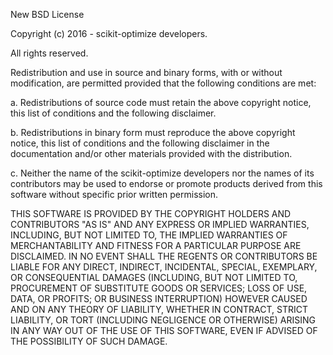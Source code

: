 New BSD License

Copyright (c) 2016 - scikit-optimize developers.

All rights reserved.

Redistribution and use in source and binary forms, with or without
modification, are permitted provided that the following conditions are met:

  a. Redistributions of source code must retain the above copyright notice,
     this list of conditions and the following disclaimer.
     
  b. Redistributions in binary form must reproduce the above copyright
     notice, this list of conditions and the following disclaimer in the
     documentation and/or other materials provided with the distribution.
     
  c. Neither the name of the scikit-optimize developers nor the names of
     its contributors may be used to endorse or promote products
     derived from this software without specific prior written
     permission. 

THIS SOFTWARE IS PROVIDED BY THE COPYRIGHT HOLDERS AND CONTRIBUTORS "AS IS"
AND ANY EXPRESS OR IMPLIED WARRANTIES, INCLUDING, BUT NOT LIMITED TO, THE
IMPLIED WARRANTIES OF MERCHANTABILITY AND FITNESS FOR A PARTICULAR PURPOSE
ARE DISCLAIMED. IN NO EVENT SHALL THE REGENTS OR CONTRIBUTORS BE LIABLE FOR
ANY DIRECT, INDIRECT, INCIDENTAL, SPECIAL, EXEMPLARY, OR CONSEQUENTIAL
DAMAGES (INCLUDING, BUT NOT LIMITED TO, PROCUREMENT OF SUBSTITUTE GOODS OR
SERVICES; LOSS OF USE, DATA, OR PROFITS; OR BUSINESS INTERRUPTION) HOWEVER
CAUSED AND ON ANY THEORY OF LIABILITY, WHETHER IN CONTRACT, STRICT
LIABILITY, OR TORT (INCLUDING NEGLIGENCE OR OTHERWISE) ARISING IN ANY WAY
OUT OF THE USE OF THIS SOFTWARE, EVEN IF ADVISED OF THE POSSIBILITY OF SUCH
DAMAGE.

